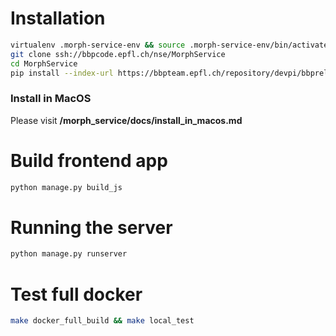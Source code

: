 # Installation

```bash
virtualenv .morph-service-env && source .morph-service-env/bin/activate
git clone ssh://bbpcode.epfl.ch/nse/MorphService
cd MorphService
pip install --index-url https://bbpteam.epfl.ch/repository/devpi/bbprelman/dev/+simple/ --process-dependency-links .

 ```

### Install in MacOS
Please visit **/morph_service/docs/install_in_macos.md**

 # Build frontend app
 ```bash
 python manage.py build_js
 ```

 # Running the server
 ```bash
 python manage.py runserver
 ```
 # Test full docker
 ```bash
 make docker_full_build && make local_test
 ```